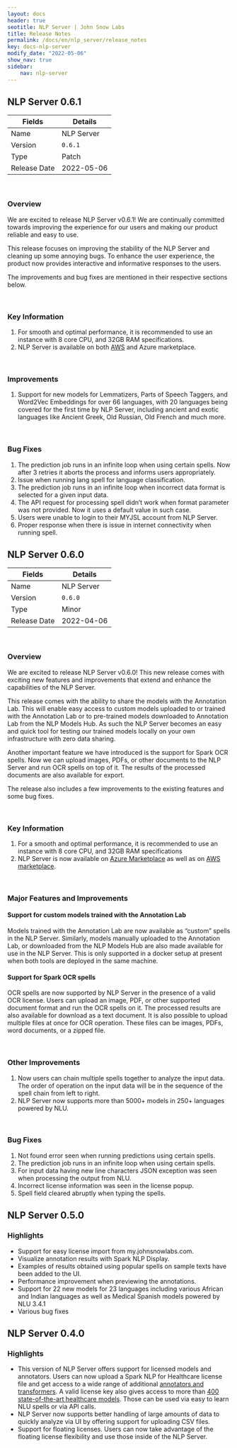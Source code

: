 ```yaml
---
layout: docs
header: true
seotitle: NLP Server | John Snow Labs
title: Release Notes
permalink: /docs/en/nlp_server/release_notes
key: docs-nlp-server
modify_date: "2022-05-06"
show_nav: true
sidebar:
    nav: nlp-server
---
```


## NLP Server 0.6.1

Fields | Details
--- | ---
Name | NLP Server
Version | `0.6.1`
Type | Patch
Release Date | 2022-05-06

<br>

### Overview

We are excited to release NLP Server v0.6.1! We are continually committed towards improving the experience for our users and making our product reliable and easy to use.  

This release focuses on improving the stability of the NLP Server and cleaning up some annoying bugs. To enhance the user experience, the product now provides interactive and informative responses to the users.  

The improvements and bug fixes are mentioned in their respective sections below.

<br>

### Key Information

1. For smooth and optimal performance, it is recommended to use an instance with 8 core CPU, and 32GB RAM specifications. 
2. NLP Server is available on both [AWS](https://aws.amazon.com/marketplace/pp/prodview-4ohxjejvg7vwm) and Azure marketplace.

<br>

### Improvements

1. Support for new models for Lemmatizers, Parts of Speech Taggers, and Word2Vec Embeddings for over 66 languages, with 20 languages being covered for the first time by NLP Server, including ancient and exotic languages like Ancient Greek, Old Russian, Old French and much more.

<br>

### Bug Fixes

1. The prediction job runs in an infinite loop when using certain spells. Now after 3 retries it aborts the process and informs users appropriately.
2. Issue when running lang spell for language classification.
3. The prediction job runs in an infinite loop when incorrect data format is selected for a given input data.
4. The API request for processing spell didn’t work when format parameter was not provided. Now it uses a default value in such case.
5. Users were unable to login to their MYJSL account from NLP Server.
6. Proper response when there is issue in internet connectivity when running spell.

## NLP Server 0.6.0

Fields | Details
--- | ---
Name | NLP Server
Version | `0.6.0`
Type | Minor
Release Date | 2022-04-06

<br>

### Overview

We are excited to release NLP Server v0.6.0! This new release comes with exciting new features and improvements that extend and enhance the capabilities of the NLP Server. 

This release comes with the ability to share the models with the Annotation Lab. This will enable easy access to custom models uploaded to or trained with the Annotation Lab or to pre-trained models downloaded to Annotation Lab from the NLP Models Hub. 
As such the NLP Server becomes an easy and quick tool for testing our trained models locally on your own infrastructure with zero data sharing. 

Another important feature we have introduced is the support for Spark OCR spells. Now we can upload images, PDFs, or other documents to the NLP Server and run OCR spells on top of it. The results of the processed documents are also available for export. 

The release also includes a few improvements to the existing features and some bug fixes.

<br>

### Key Information

1. For a smooth and optimal performance, it is recommended to use an instance with 8 core CPU, and 32GB RAM specifications
2. NLP Server is now available on [Azure Marketplace](https://azuremarketplace.microsoft.com/en-us/marketplace/apps/johnsnowlabsinc1646051154808.nlp_server) as well as on [AWS marketplace](https://aws.amazon.com/marketplace/pp/prodview-4ohxjejvg7vwm).

<br>

### Major Features and Improvements

#### Support for custom models trained with the Annotation Lab

Models trained with the Annotation Lab are now available as “custom” spells in the NLP Server. Similarly, models manually uploaded to the Annotation Lab, or downloaded from the NLP Models Hub are also made available for use in the NLP Server. This is only supported in a docker setup at present when both tools are deployed in the same machine.

#### Support for Spark OCR spells

OCR spells are now supported by NLP Server in the presence of a valid OCR license. Users can upload an image, PDF, or other supported document format and run the OCR spells on it. The processed results are also available for download as a text document. It is also possible to upload multiple files at once for OCR operation. These files can be images, PDFs, word documents, or a zipped file.

<br>

### Other Improvements

1. Now users can chain multiple spells together to analyze the input data. The order of operation on the input data will be in the sequence of the spell chain from left to right.
2. NLP Server now supports more than 5000+ models in 250+ languages powered by NLU.

<br>

### Bug Fixes

1. Not found error seen when running predictions using certain spells.
2. The prediction job runs in an infinite loop when using certain spells.
3. For input data having new line characters JSON exception was seen when processing the output from NLU.
4. Incorrect license information was seen in the license popup.
5. Spell field cleared abruptly when typing the spells.

## NLP Server 0.5.0

### Highlights

- Support for easy license import from my.johnsnowlabs.com.
- Visualize annotation results with Spark NLP Display.
- Examples of results obtained using popular spells on sample texts have been added to the UI.
- Performance improvement when previewing the annotations.
- Support for 22 new models for 23 languages including various African and Indian languages as well as Medical Spanish models powered by NLU 3.4.1
- Various bug fixes


## NLP Server 0.4.0

### Highlights

- This version of NLP Server offers support for licensed models and annotators. Users can now upload a Spark NLP for Healthcare license file and get access to a wide range of additional [annotators and transformers](https://nlp.johnsnowlabs.com/docs/en/licensed_annotators). A valid license key also gives access to more than [400 state-of-the-art healthcare models](https://nlp.johnsnowlabs.com/models?edition=Spark+NLP+for+Healthcare). Those can be used via easy to learn NLU spells or via API calls.
- NLP Server now supports better handling of large amounts of data to quickly analyze via UI by offering support for uploading CSV files.
- Support for floating licenses. Users can now take advantage of the floating license flexibility and use those inside of the NLP Server.
